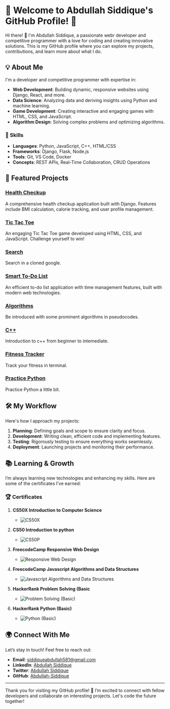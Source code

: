 # 🌟 Welcome to Abdullah Siddique's GitHub Profile! 🌟

Hi there! 👋 I'm Abdullah Siddique, a passionate webr developer and competitive programmer with a love for coding and creating innovative solutions. This is my GitHub profile where you can explore my projects, contributions, and learn more about what I do.

## 💡 About Me

I'm a developer and competitive programmer with expertise in:

- **Web Development**: Building dynamic, responsive websites using Django, React, and more.
- **Data Science**: Analyzing data and deriving insights using Python and machine learning.
- **Game Development**: Creating interactive and engaging games with HTML, CSS, and JavaScript.
- **Algorithm Design**: Solving complex problems and optimizing algorithms.

### 🔧 Skills

- **Languages**: Python, JavaScript, C++, HTML/CSS
- **Frameworks**: Django, Flask, Node.js
- **Tools**: Git, VS Code, Docker
- **Concepts**: REST APIs, Real-Time Collaboration, CRUD Operations

## 🚀 Featured Projects

### [**Health Checkup**](https://abdullah-siddique.github.io/Alt/)
A comprehensive health checkup application built with Django. Features include BMI calculation, calorie tracking, and user profile management.

### [**Tic Tac Toe**](https://abdullah-siddique.github.io/tictactoe/)
An engaging Tic Tac Toe game developed using HTML, CSS, and JavaScript. Challenge yourself to win!

### [**Search**](https://abdullah-siddique.github.io/Search/)
Search in a cloned google. 

### [**Smart To-Do List**](https://abdullah-siddique.github.io/todo/)
An efficient to-do list application with time management features, built with modern web technologies.

### [**Algorithms**](https://github.com/Abdullah-Siddique/Pseudocodes)
Be introduced with some prominent algorithms in pseudocodes.

### [**C++**](https://github.com/Abdullah-Siddique/C_Plus_Plus)
Introduction to c++ from beginner to intemediate.

### [**Fitness Tracker**](https://github.com/Abdullah-Siddique/FitnessTracker)
Track your fitness in terminal.

### [**Practice Python**](https://github.com/Abdullah-Siddique/Python)
Practice Python a little bit.

## 🛠️ My Workflow

Here's how I approach my projects:

1. **Planning**: Defining goals and scope to ensure clarity and focus.
2. **Development**: Writing clean, efficient code and implementing features.
3. **Testing**: Rigorously testing to ensure everything works seamlessly.
4. **Deployment**: Launching projects and monitoring their performance.

## 📚 Learning & Growth

I’m always learning new technologies and enhancing my skills. Here are some of the certificates I’ve earned:

### 🏆 Certificates

1. **CS50X Introduction to Computer Science**
   - ![CS50X](https://i.ibb.co.com/9c0Pp8z/CS50x.jpg)
   

2. **CS50 Introduction to python**
   - ![CS50P](https://i.ibb.co.com/BfMV76q/CS50P.png)
   

3. **FreecodeCamp Responsive Web Design**
   - ![Responsive Web Design](https://i.ibb.co.com/q9rvCbV/Responsive-Web-Design.png)
   

4. **FreecodeCamp Javascript Algorithms and Data Structures**
   - ![Javascript Algorithms and Data Structures](https://i.ibb.co.com/HN75bZC/Javascript-Algorithm.png)
   

5. **HackerRank Problem Solving (Basic**
   - ![Problem Solving (Basic)](https://i.ibb.co.com/X8drdgq/456256585-378742858435185-5037122444859474653-n.png)
   

6. **HackerRank Python (Basic)**
   - ![Python (Basic)](https://i.ibb.co.com/M1x7nYm/457645826-523531896717399-2730785214774458873-n.png)
   

## 🌍 Connect With Me

Let’s stay in touch! Feel free to reach out:

- **Email**: [siddiqueabdullah581@gmail.com](mailto:siddiqueabdullah581@gmail.com)
- **LinkedIn**: [Abdullah Siddique](https://www.linkedin.com/in/abdullah-siddique-633bbb249/)
- **Twitter**: [Abdullah Siddique](https://x.com/s2009_abdullah)
- **GitHub**: [Abdullah-Siddique](https://github.com/Abdullah-Siddique)

---

Thank you for visiting my GitHub profile! 🚀 I’m excited to connect with fellow developers and collaborate on interesting projects. Let's code the future together!

